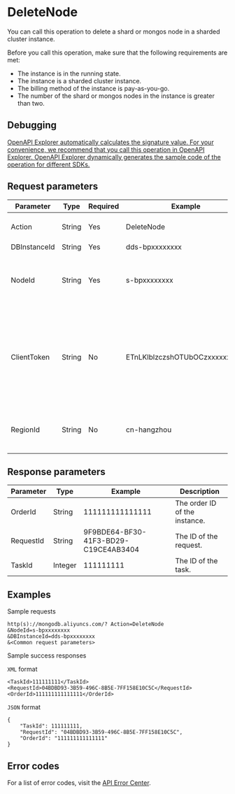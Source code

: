 # DeleteNode

You can call this operation to delete a shard or mongos node in a sharded cluster instance.

Before you call this operation, make sure that the following requirements are met:

-   The instance is in the running state.
-   The instance is a sharded cluster instance.
-   The billing method of the instance is pay-as-you-go.
-   The number of the shard or mongos nodes in the instance is greater than two.

## Debugging

[OpenAPI Explorer automatically calculates the signature value. For your convenience, we recommend that you call this operation in OpenAPI Explorer. OpenAPI Explorer dynamically generates the sample code of the operation for different SDKs.](https://api.aliyun.com/#product=Dds&api=DeleteNode&type=RPC&version=2015-12-01)

## Request parameters

|Parameter|Type|Required|Example|Description|
|---------|----|--------|-------|-----------|
|Action|String|Yes|DeleteNode|The operation that you want to perform. Set the value to **DeleteNode**. |
|DBInstanceId|String|Yes|dds-bpxxxxxxxx|The ID of the instance. |
|NodeId|String|Yes|s-bpxxxxxxxx|The ID of the shard or mongos node to be deleted. You can call the [DescribeDBInstanceAttribute](~~61923~~) operation to query the node ID. |
|ClientToken|String|No|ETnLKlblzczshOTUbOCzxxxxxxxxxx|The client token that is used to ensure the idempotence of the request. You can use the client to generate the value, but you must make sure that it is unique among different requests. The token can contain only ASCII characters and cannot exceed 64 characters in length. |
|RegionId|String|No|cn-hangzhou|The region ID of the instance. You can call the [DescribeRegions](~~61933~~) operation to query the region ID of the instance. |

## Response parameters

|Parameter|Type|Example|Description|
|---------|----|-------|-----------|
|OrderId|String|111111111111111|The order ID of the instance. |
|RequestId|String|9F9BDE64-BF30-41F3-BD29-C19CE4AB3404|The ID of the request. |
|TaskId|Integer|111111111|The ID of the task. |

## Examples

Sample requests

```
http(s)://mongodb.aliyuncs.com/? Action=DeleteNode
&NodeId=s-bpxxxxxxxx
&DBInstanceId=dds-bpxxxxxxxx
&<Common request parameters>
```

Sample success responses

`XML` format

```
<TaskId>111111111</TaskId>
<RequestId>04BDBD93-3B59-496C-8B5E-7FF158E10C5C</RequestId>
<OrderId>111111111111111</OrderId>
```

`JSON` format

```
{
	"TaskId": 111111111,
	"RequestId": "04BDBD93-3B59-496C-8B5E-7FF158E10C5C",
	"OrderId": "111111111111111"
}
```

## Error codes

For a list of error codes, visit the [API Error Center](https://error-center.alibabacloud.com/status/product/Dds).

